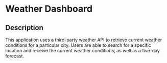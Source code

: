 # Weather Dashboard 

## Description 
This application uses a third-party weather API to retrieve current weather conditions for a particular city. Users are able to search for a specific location and receive the current weather conditions, as well as a five-day forecast. 